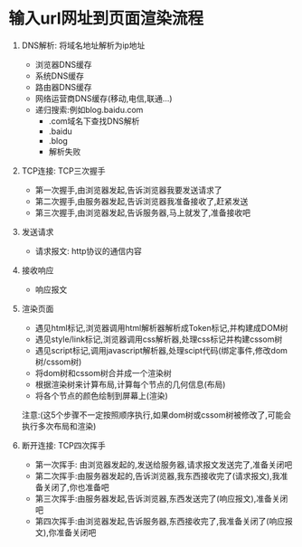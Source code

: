 # 输入url网址到页面渲染流程

1. DNS解析: 将域名地址解析为ip地址
   * 浏览器DNS缓存
   * 系统DNS缓存
   * 路由器DNS缓存
   * 网络运营商DNS缓存\(移动,电信,联通...\)
   * 递归搜索:例如blog.baidu.com
     * .com域名下查找DNS解析
     * .baidu
     * .blog
     * 解析失败
2. TCP连接: TCP三次握手
   * 第一次握手,由浏览器发起,告诉浏览器我要发送请求了
   * 第二次握手,由服务器发起,告诉浏览器我准备接收了,赶紧发送
   * 第三次握手,由浏览器发起,告诉服务器,马上就发了,准备接收吧
3. 发送请求
   * 请求报文: http协议的通信内容
4. 接收响应
   * 响应报文
5. 渲染页面

   * 遇见html标记,浏览器调用html解析器解析成Token标记,并构建成DOM树
   * 遇见style/link标记,浏览器调用css解析器,处理css标记并构建cssom树
   * 遇见script标记,调用javascript解析器,处理scipt代码\(绑定事件,修改dom树/cssom树\)
   * 将dom树和cssom树合并成一个渲染树
   * 根据渲染树来计算布局,计算每个节点的几何信息\(布局\)
   * 将各个节点的颜色绘制到屏幕上\(渲染\)

   注意:\(这5个步骤不一定按照顺序执行,如果dom树或cssom树被修改了,可能会执行多次布局和渲染\)

6. 断开连接: TCP四次挥手
   * 第一次挥手: 由浏览器发起的,发送给服务器,请求报文发送完了,准备关闭吧
   * 第二次挥手:由服务器发起的,告诉浏览器,我东西接收完了\(请求报文\),我准备关闭了,你也准备吧
   * 第三次挥手:由服务器发起,告诉浏览器,东西发送完了\(响应报文\),准备关闭吧
   * 第四次挥手:由浏览器发起,告诉服务器,东西接收完了,我准备关闭了\(响应报文\),你准备关闭吧

